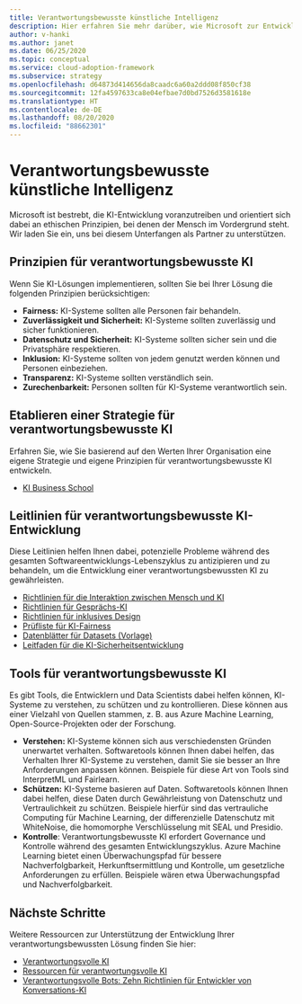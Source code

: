 ```yaml
---
title: Verantwortungsbewusste künstliche Intelligenz
description: Hier erfahren Sie mehr darüber, wie Microsoft zur Entwicklung ethischer KI steht, einschließlich Prinzipien, Leitfäden und Tools, um dieses Ziel zu erreichen.
author: v-hanki
ms.author: janet
ms.date: 06/25/2020
ms.topic: conceptual
ms.service: cloud-adoption-framework
ms.subservice: strategy
ms.openlocfilehash: d64873d414656da8caadc6a60a2ddd08f850cf38
ms.sourcegitcommit: 12fa4597633ca8e04efbae7d0bd7526d3581618e
ms.translationtype: HT
ms.contentlocale: de-DE
ms.lasthandoff: 08/20/2020
ms.locfileid: "88662301"
---
```

<!-- docsTest:ignore InterpretML FairLearn -->

# <a name="responsible-ai"></a>Verantwortungsbewusste künstliche Intelligenz

Microsoft ist bestrebt, die KI-Entwicklung voranzutreiben und orientiert sich dabei an ethischen Prinzipien, bei denen der Mensch im Vordergrund steht. Wir laden Sie ein, uns bei diesem Unterfangen als Partner zu unterstützen.

## <a name="responsible-ai-principles"></a>Prinzipien für verantwortungsbewusste KI

Wenn Sie KI-Lösungen implementieren, sollten Sie bei Ihrer Lösung die folgenden Prinzipien berücksichtigen:

- **Fairness:** KI-Systeme sollten alle Personen fair behandeln.
- **Zuverlässigkeit und Sicherheit:** KI-Systeme sollten zuverlässig und sicher funktionieren.
- **Datenschutz und Sicherheit:** KI-Systeme sollten sicher sein und die Privatsphäre respektieren.
- **Inklusion:** KI-Systeme sollten von jedem genutzt werden können und Personen einbeziehen.
- **Transparenz:** KI-Systeme sollten verständlich sein.
- **Zurechenbarkeit:** Personen sollten für KI-Systeme verantwortlich sein.

## <a name="establish-a-responsible-ai-strategy"></a>Etablieren einer Strategie für verantwortungsbewusste KI

Erfahren Sie, wie Sie basierend auf den Werten Ihrer Organisation eine eigene Strategie und eigene Prinzipien für verantwortungsbewusste KI entwickeln.

- [KI Business School](https://www.microsoft.com/ai/ai-business-school?SilentAuth=1#primaryR7)

## <a name="guidelines-to-develop-ai-responsibly"></a>Leitlinien für verantwortungsbewusste KI-Entwicklung

Diese Leitlinien helfen Ihnen dabei, potenzielle Probleme während des gesamten Softwareentwicklungs-Lebenszyklus zu antizipieren und zu behandeln, um die Entwicklung einer verantwortungsbewussten KI zu gewährleisten.

- [Richtlinien für die Interaktion zwischen Mensch und KI](https://aka.ms/aiguidelines)
- [Richtlinien für Gesprächs-KI](https://www.microsoft.com/research/publication/responsible-bots/)
- [Richtlinien für inklusives Design](https://www.microsoft.com/design/inclusive/)
- [Prüfliste für KI-Fairness](https://query.prod.cms.rt.microsoft.com/cms/api/am/binary/RE4t6dA)
- [Datenblätter für Datasets (Vorlage)](https://query.prod.cms.rt.microsoft.com/cms/api/am/binary/RE4t8QB)
- [Leitfaden für die KI-Sicherheitsentwicklung](https://blogs.microsoft.com/on-the-issues/2019/12/06/ai-machine-learning-security/)

## <a name="tools-for-responsible-ai"></a>Tools für verantwortungsbewusste KI

Es gibt Tools, die Entwicklern und Data Scientists dabei helfen können, KI-Systeme zu verstehen, zu schützen und zu kontrollieren. Diese können aus einer Vielzahl von Quellen stammen, z. B. aus Azure Machine Learning, Open-Source-Projekten oder der Forschung.

- **Verstehen:** KI-Systeme können sich aus verschiedensten Gründen unerwartet verhalten. Softwaretools können Ihnen dabei helfen, das Verhalten Ihrer KI-Systeme zu verstehen, damit Sie sie besser an Ihre Anforderungen anpassen können. Beispiele für diese Art von Tools sind InterpretML und Fairlearn.
- **Schützen:** KI-Systeme basieren auf Daten. Softwaretools können Ihnen dabei helfen, diese Daten durch Gewährleistung von Datenschutz und Vertraulichkeit zu schützen. Beispiele hierfür sind das vertrauliche Computing für Machine Learning, der differenzielle Datenschutz mit WhiteNoise, die homomorphe Verschlüsselung mit SEAL und Presidio.
- **Kontrolle**: Verantwortungsbewusste KI erfordert Governance und Kontrolle während des gesamten Entwicklungszyklus. Azure Machine Learning bietet einen Überwachungspfad für bessere Nachverfolgbarkeit, Herkunftsermittlung und Kontrolle, um gesetzliche Anforderungen zu erfüllen. Beispiele wären etwa Überwachungspfad und Nachverfolgbarkeit.

## <a name="next-steps"></a>Nächste Schritte

Weitere Ressourcen zur Unterstützung der Entwicklung Ihrer verantwortungsbewussten Lösung finden Sie hier:

- [Verantwortungsvolle KI](https://www.microsoft.com/ai/responsible-ai?activetab=pivot1:primaryr6)
- [Ressourcen für verantwortungsvolle KI](https://www.microsoft.com/ai/responsible-ai-resources)
- [Verantwortungsvolle Bots: Zehn Richtlinien für Entwickler von Konversations-KI](https://www.microsoft.com/research/publication/responsible-bots/)
